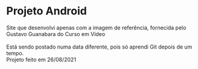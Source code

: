 # Projeto Android
 Site que desenvolvi apenas com a imagem de referência, fornecida pelo Gustavo Guanabara do Curso em Vídeo <br><br>
 Está sendo postado numa data diferente, pois só aprendi Git depois de um tempo. <br>
 Projeto feito em 26/08/2021
